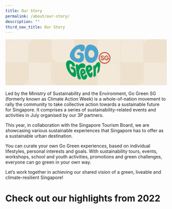 ```yaml
---
title: Our Story
permalink: /about/our-story/
description: ""
third_nav_title: Our Story
---
```

<style>
	.row_custom {
		flex-wrap: wrap;
		margin-top: 1rem;
	}
</style>

![](/images/banner-about-us.png)

Led by the Ministry of Sustainability and the Environment, Go Green SG (formerly known as Climate Action Week) is a whole-of-nation movement to rally the community to take collective action towards a sustainable future for Singapore. It comprises a series of sustainability-related events and activities in July organised by our 3P partners.

This year, in collaboration with the Singapore Tourism Board, we are showcasing various sustainable experiences that Singapore has to offer as a sustainable urban destination.

You can curate your own Go Green experiences, based on individual lifestyles, personal interests and goals. With sustainability tours, events, workshops, school and youth activities, promotions and green challenges, everyone can go green in your own way.

Let’s work together in achieving our shared vision of a green, liveable and climate-resilient Singapore!

# Check out our highlights from 2022

<div class="row row_custom">
	<div class="col is-one-third">
		<img src="">
	</div>
	<div class="col is-one-third">
		<img src="">
	</div>
	<div class="col is-one-third">
		<img src="">
	</div>
	<div class="col is-one-third">
		<img src="">
	</div>
	<div class="col is-one-third">
		<img src="">
	</div>
	<div class="col is-one-third">
		<img src="">
	</div>
</div>